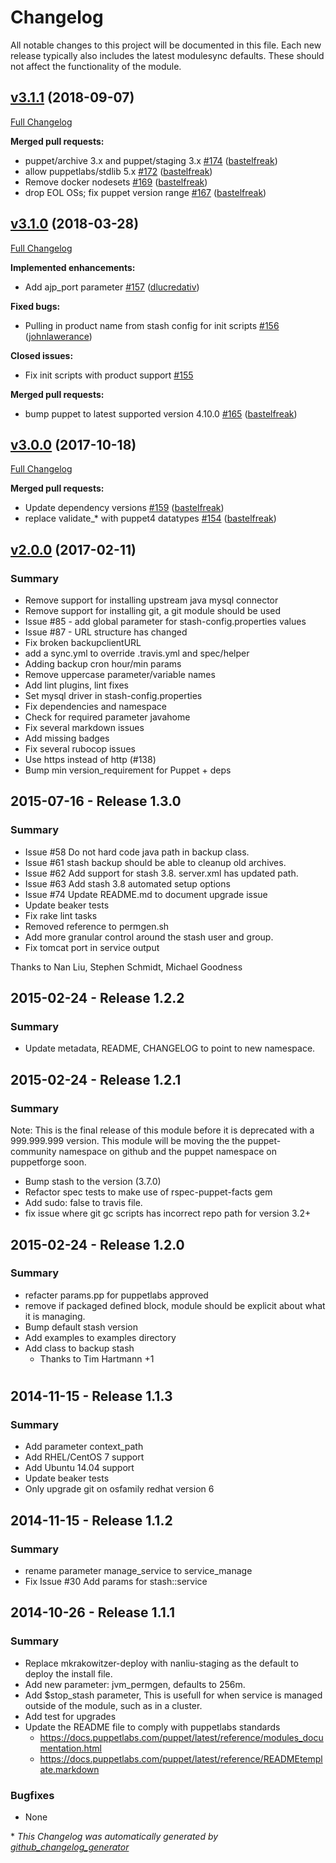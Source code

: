 # Changelog

All notable changes to this project will be documented in this file.
Each new release typically also includes the latest modulesync defaults.
These should not affect the functionality of the module.

## [v3.1.1](https://github.com/voxpupuli/puppet-stash/tree/v3.1.1) (2018-09-07)

[Full Changelog](https://github.com/voxpupuli/puppet-stash/compare/v3.1.0...v3.1.1)

**Merged pull requests:**

- puppet/archive 3.x and puppet/staging 3.x [\#174](https://github.com/voxpupuli/puppet-stash/pull/174) ([bastelfreak](https://github.com/bastelfreak))
- allow puppetlabs/stdlib 5.x [\#172](https://github.com/voxpupuli/puppet-stash/pull/172) ([bastelfreak](https://github.com/bastelfreak))
- Remove docker nodesets [\#169](https://github.com/voxpupuli/puppet-stash/pull/169) ([bastelfreak](https://github.com/bastelfreak))
- drop EOL OSs; fix puppet version range [\#167](https://github.com/voxpupuli/puppet-stash/pull/167) ([bastelfreak](https://github.com/bastelfreak))

## [v3.1.0](https://github.com/voxpupuli/puppet-stash/tree/v3.1.0) (2018-03-28)

[Full Changelog](https://github.com/voxpupuli/puppet-stash/compare/v3.0.0...v3.1.0)

**Implemented enhancements:**

- Add ajp\_port parameter [\#157](https://github.com/voxpupuli/puppet-stash/pull/157) ([dlucredativ](https://github.com/dlucredativ))

**Fixed bugs:**

- Pulling in product name from stash config for init scripts [\#156](https://github.com/voxpupuli/puppet-stash/pull/156) ([johnlawerance](https://github.com/johnlawerance))

**Closed issues:**

- Fix init scripts with product support [\#155](https://github.com/voxpupuli/puppet-stash/issues/155)

**Merged pull requests:**

- bump puppet to latest supported version 4.10.0 [\#165](https://github.com/voxpupuli/puppet-stash/pull/165) ([bastelfreak](https://github.com/bastelfreak))

## [v3.0.0](https://github.com/voxpupuli/puppet-stash/tree/v3.0.0) (2017-10-18)

[Full Changelog](https://github.com/voxpupuli/puppet-stash/compare/v2.0.0...v3.0.0)

**Merged pull requests:**

- Update dependency versions [\#159](https://github.com/voxpupuli/puppet-stash/pull/159) ([bastelfreak](https://github.com/bastelfreak))
- replace validate\_\* with puppet4 datatypes [\#154](https://github.com/voxpupuli/puppet-stash/pull/154) ([bastelfreak](https://github.com/bastelfreak))

## [v2.0.0](https://github.com/voxpupuli/puppet-stash/tree/v2.0.0) (2017-02-11)
### Summary
- Remove support for installing upstream java mysql connector
- Remove support for installing git, a git module should be used
- Issue #85 - add global parameter for stash-config.properties values
- Issue #87 - URL structure has changed
- Fix broken backupclientURL
- add a sync.yml to override .travis.yml and spec/helper
- Adding backup cron hour/min params
- Remove uppercase parameter/variable names
- Add lint plugins, lint fixes
- Set mysql driver in stash-config.properties
- Fix dependencies and namespace
- Check for required parameter javahome
- Fix several markdown issues
- Add missing badges
- Fix several rubocop issues
- Use https instead of http (#138)
- Bump min version_requirement for Puppet + deps

## 2015-07-16 - Release 1.3.0
### Summary

- Issue #58 Do not hard code java path in backup class.
- Issue #61 stash backup should be able to cleanup old archives.
- Issue #62 Add support for stash 3.8. server.xml has updated path.
- Issue #63 Add stash 3.8 automated setup options
- Issue #74 Update README.md to document upgrade issue
- Update beaker tests
- Fix rake lint tasks
- Removed reference to permgen.sh
- Add more granular control around the stash user and group.
- Fix tomcat port in service output

Thanks to Nan Liu, Stephen Schmidt, Michael Goodness

## 2015-02-24 - Release 1.2.2
### Summary

- Update metadata, README, CHANGELOG to point to new namespace.

## 2015-02-24 - Release 1.2.1
### Summary

Note: This is the final release of this module before it is deprecated with a 999.999.999 version. This module will be moving the the puppet-community namespace on github and the puppet namespace on puppetforge soon.

- Bump stash to the version  (3.7.0)
- Refactor spec tests to make use of rspec-puppet-facts gem
- Add sudo: false to travis file.
- fix issue where git gc scripts has incorrect repo path for version 3.2+

## 2015-02-24 - Release 1.2.0
### Summary
- refacter params.pp for puppetlabs approved
- remove if packaged defined block, module should be explicit about what it is managing.
- Bump default stash version
- Add examples to examples directory
- Add class to backup stash
  - Thanks to Tim Hartmann +1

#
## 2014-11-15 - Release 1.1.3
### Summary
- Add parameter context_path
- Add RHEL/CentOS 7 support
- Add Ubuntu 14.04 support
- Update beaker tests
- Only upgrade git on osfamily redhat version 6
## 2014-11-15 - Release 1.1.2
### Summary
- rename parameter manage_service to service_manage
- Fix Issue #30 Add params for stash::service
## 2014-10-26 - Release 1.1.1
### Summary
- Replace mkrakowitzer-deploy with nanliu-staging as the default to deploy the install file.
- Add new parameter: jvm_permgen, defaults to 256m.
- Add $stop_stash parameter, This is usefull for when service is managed outside of the module,
such as in a cluster.
- Add test for upgrades
- Update the README file to comply with puppetlabs standards
  - https://docs.puppetlabs.com/puppet/latest/reference/modules_documentation.html
  - https://docs.puppetlabs.com/puppet/latest/reference/READMEtemplate.markdown

### Bugfixes
- None


\* *This Changelog was automatically generated by [github_changelog_generator](https://github.com/github-changelog-generator/github-changelog-generator)*

